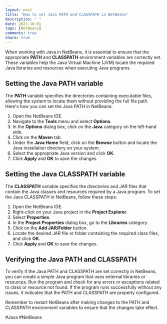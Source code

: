 ```yaml
---
layout: post
title: "How to set Java PATH and CLASSPATH in NetBeans"
description: " "
date: 2023-10-01
tags: [NetBeans]
comments: true
share: true
---
```


When working with Java in NetBeans, it is essential to ensure that the appropriate **PATH** and **CLASSPATH** environment variables are correctly set. These variables help the Java Virtual Machine (JVM) locate the required Java libraries and resources when executing Java programs.

## Setting the Java PATH variable

The **PATH** variable specifies the directories containing executable files, allowing the system to locate them without providing the full file path. Here's how you can set the Java PATH in NetBeans:

1. Open the NetBeans IDE.
2. Navigate to the **Tools** menu and select **Options**.
3. In the **Options** dialog box, click on the **Java** category on the left-hand side.
4. Click on the **Maven** tab.
5. Under the **Java Home** field, click on the **Browse** button and locate the Java installation directory on your system.
6. Select the appropriate Java version and click **OK**.
7. Click **Apply** and **OK** to save the changes.

## Setting the Java CLASSPATH variable

The **CLASSPATH** variable specifies the directories and JAR files that contain the Java classes and resources required by a Java program. To set the Java CLASSPATH in NetBeans, follow these steps:

1. Open the NetBeans IDE.
2. Right-click on your Java project in the **Project Explorer**.
3. Select **Properties**.
4. In the **Project Properties** dialog box, go to the **Libraries** category.
5. Click on the **Add JAR/Folder** button.
6. Locate the desired JAR file or folder containing the required class files, and click **OK**.
7. Click **Apply** and **OK** to save the changes.

## Verifying the Java PATH and CLASSPATH

To verify if the Java PATH and CLASSPATH are set correctly in NetBeans, you can create a simple Java program that uses external libraries or resources. Run the program and check for any errors or exceptions related to class or resource not found. If the program runs successfully without any issues, it indicates that the PATH and CLASSPATH are properly configured.

Remember to restart NetBeans after making changes to the PATH and CLASSPATH environment variables to ensure that the changes take effect.

#Java #NetBeans